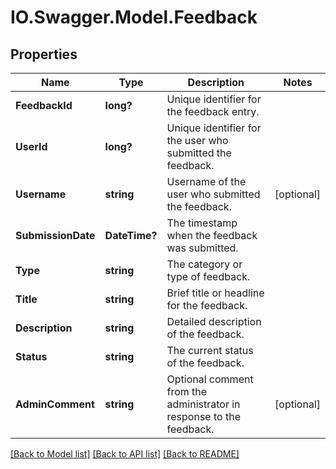# IO.Swagger.Model.Feedback
## Properties

Name | Type | Description | Notes
------------ | ------------- | ------------- | -------------
**FeedbackId** | **long?** | Unique identifier for the feedback entry. | 
**UserId** | **long?** | Unique identifier for the user who submitted the feedback. | 
**Username** | **string** | Username of the user who submitted the feedback. | [optional] 
**SubmissionDate** | **DateTime?** | The timestamp when the feedback was submitted. | 
**Type** | **string** | The category or type of feedback. | 
**Title** | **string** | Brief title or headline for the feedback. | 
**Description** | **string** | Detailed description of the feedback. | 
**Status** | **string** | The current status of the feedback. | 
**AdminComment** | **string** | Optional comment from the administrator in response to the feedback. | [optional] 

[[Back to Model list]](../README.md#documentation-for-models) [[Back to API list]](../README.md#documentation-for-api-endpoints) [[Back to README]](../README.md)

